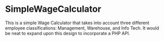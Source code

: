 # SimpleWageCalculator
This is a simple Wage Calculator that takes into account three different employee classifications: Management, Warehouse, and Info Tech. It would be neat to expand upon this design to incorporate a PHP API.
